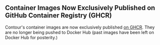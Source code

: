 ## Container Images Now Exclusively Published on GitHub Container Registry (GHCR) 

Contour's container images are now exclusively published [on GHCR](https://github.com/projectcontour/contour/pkgs/container/contour). They are no longer being pushed to Docker Hub (past images have been left on Docker Hub for posterity.)
